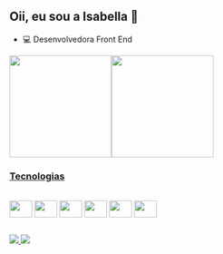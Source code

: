 ## Oii, eu sou a Isabella 👋

- 💻 Desenvolvedora Front End
<a href="https://github.com/isabellaCE">
<div style="display:flex">
  <img height="180em" src="https://github-readme-stats.vercel.app/api?username=isabellaCE&count_private=true&show_icons=true&theme=radical"/>
  <img height="180em" src="https://github-readme-stats.vercel.app/api/top-langs/?username=isabellaCE&hide=C&langs_count=10&layout=compact&theme=radical"/>
</div>


### Tecnologias 
<div style="display: inline-block"><br>
  <img align="center" height="30" width="40" src="https://cdn.jsdelivr.net/gh/devicons/devicon/icons/html5/html5-original.svg" />
  <img align="center" height="30" width="40" src="https://cdn.jsdelivr.net/gh/devicons/devicon/icons/css3/css3-original.svg" />
  <img align="center" height="30" width="40" src="https://cdn.jsdelivr.net/gh/devicons/devicon/icons/javascript/javascript-original.svg" />
  <img align="center" height="30" width="40" src="https://cdn.jsdelivr.net/gh/devicons/devicon/icons/typescript/typescript-original.svg" />
  <img align="center" height="30" width="40" src="https://cdn.jsdelivr.net/gh/devicons/devicon/icons/vuejs/vuejs-original.svg" />
  <img align="center" height="30" width="40" src="https://cdn.jsdelivr.net/gh/devicons/devicon/icons/git/git-original.svg" />
</div>
  
##
<div>
  <a href="https://www.linkedin.com/in/isabellaemiliano/" target="_blank">
    <img src="https://img.shields.io/badge/LinkedIn-0077B5?style=for-the-badge&logo=linkedin&logoColor=white"/>
  </a>
  <a href="mailto:isabellaemiliano14@gmail.com" target="_blank">
    <img src="https://img.shields.io/badge/Gmail-D14836?style=for-the-badge&logo=gmail&logoColor=white"/>
  </a>
</div>
  
